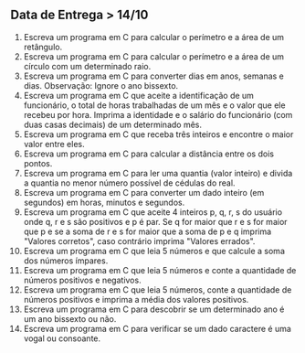 ## Data de Entrega > 14/10
1. Escreva um programa em C para calcular o perímetro e a área de um retângulo.
2. Escreva um programa em C para calcular o perímetro e a área de um círculo com um
determinado raio.
3. Escreva um programa em C para converter dias em anos, semanas e dias. Observação:
Ignore o ano bissexto.
4. Escreva um programa em C que aceite a identificação de um funcionário, o total de
horas trabalhadas de um mês e o valor que ele recebeu por hora. Imprima a identidade
e o salário do funcionário (com duas casas decimais) de um determinado mês.
5. Escreva um programa em C que receba três inteiros e encontre o maior valor entre eles.
6. Escreva um programa em C para calcular a distância entre os dois pontos.
7. Escreva um programa em C para ler uma quantia (valor inteiro) e divida a quantia no
menor número possível de cédulas do real.
8. Escreva um programa em C para converter um dado inteiro (em segundos) em horas,
minutos e segundos.
9. Escreva um programa em C que aceite 4 inteiros p, q, r, s do usuário onde q, r e s são
positivos e p é par. Se q for maior que r e s for maior que p e se a soma de r e s for
maior que a soma de p e q imprima "Valores corretos", caso contrário imprima "Valores
errados".
10. Escreva um programa em C que leia 5 números e que calcule a soma dos números
ímpares.
11. Escreva um programa em C que leia 5 números e conte a quantidade de números
positivos e negativos.
12. Escreva um programa em C que leia 5 números, conte a quantidade de números
positivos e imprima a média dos valores positivos.
13. Escreva um programa em C para descobrir se um determinado ano é um ano bissexto
ou não.
14. Escreva um programa em C para verificar se um dado caractere é uma vogal ou
consoante.